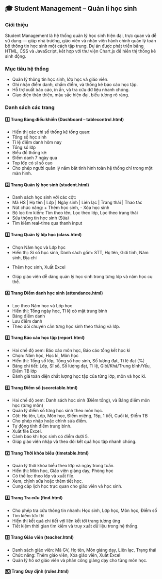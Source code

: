 ## 🎓 Student Management – Quản lí học sinh
### Giới thiệu
Student Management là hệ thống quản lý học sinh hiện đại, trực quan và dễ sử dụng — giúp nhà trường, giáo viên và nhân viên hành chính quản lý toàn bộ thông tin học sinh một cách tập trung.
Dự án được phát triển bằng HTML, CSS và JavaScript, kết hợp với thư viện Chart.js để hiển thị thống kê sinh động.

### Mục tiêu hệ thống
- Quản lý thông tin học sinh, lớp học và giáo viên.
- Ghi nhận điểm danh, chấm điểm, và thống kê báo cáo học tập.
- Hỗ trợ xuất báo cáo, in ấn, và tra cứu dữ liệu nhanh chóng.
- Giao diện thân thiện, màu sắc hiện đại, biểu tượng rõ ràng.

### Danh sách các trang
#### 1️⃣ Trang Bảng điều khiển (Dashboard – tablecontrol.html)
- Hiển thị các chỉ số thống kê tổng quan:
- Tổng số học sinh
- Tỉ lệ điểm danh hôm nay
- Tổng số lớp
- Biểu đồ thống kê:
- Điểm danh 7 ngày qua
- Top lớp có sĩ số cao
- Cho phép người quản lý nắm bắt tình hình toàn hệ thống chỉ trong một màn hình.

#### 2️⃣ Trang Quản lý học sinh (student.html)
- Danh sách học sinh với các cột:
- Mã HS | Họ tên | Lớp | Ngày sinh | Liên lạc | Trạng thái | Thao tác
- Nút chức năng: + Thêm học sinh, - Xóa học sinh
- Bộ lọc tìm kiếm: Tìm theo tên, Lọc theo lớp, Lọc theo trạng thái
- Sửa thông tin học sinh (Sửa)
- Tìm kiếm real-time qua thanh input

#### 3️⃣ Trang Quản lý lớp học (class.html)
- Chọn Năm học và Lớp học
- Hiển thị: Sĩ số học sinh, Danh sách gồm: STT, Họ tên, Giới tính, Năm sinh, Địa chỉ
+ Thêm học sinh, Xuất Excel
- Giúp giáo viên dễ dàng quản lý học sinh trong từng lớp và năm học cụ thể.

#### 4️⃣ Trang Điểm danh học sinh (attendance.html)
- Lọc theo Năm học và Lớp học
- Hiển thị: Tổng ngày học, Tỉ lệ có mặt trung bình
- Bảng điểm danh
- Lưu điểm danh
- Theo dõi chuyên cần từng học sinh theo tháng và lớp.

#### 5️⃣ Trang Báo cáo học tập (report.html)
- Hai chế độ xem: Báo cáo môn học,  Báo cáo tổng kết học kì
- Chọn: Năm học, Học kì, Môn học
- Hiển thị: Tổng số lớp, Tổng số học sinh, Số lượng đạt, Tỉ lệ đạt (%)
- Bảng chi tiết: Lớp, Sĩ số, Số lượng đạt, Tỉ lệ, Giỏi/Khá/Trung bình/Yếu, Điểm TB lớp
-  Đánh giá toàn diện chất lượng học tập của từng lớp, môn và học kì.

#### 6️⃣ Trang Điểm số (scoretable.html)
- Hai chế độ xem: Danh sách học sinh (Điểm tổng), và Bảng điểm môn học (từng môn)
- Quản lý điểm số từng học sinh theo môn học.
- Cột: Họ tên, Lớp, Môn học, Điểm miệng, 15p, 1 tiết, Cuối kì, Điểm TB
- Cho phép nhập hoặc chỉnh sửa điểm.
- Tự động tính điểm trung bình.
- Xuất file Excel.
- Cảnh báo khi học sinh có điểm dưới 5.
- Giúp giáo viên nhập và theo dõi kết quả học tập nhanh chóng.

#### 7️⃣ Trang Thời khóa biểu (timetable.html)
- Quản lý thời khóa biểu theo lớp và ngày trong tuần.
- Hiển thị: Môn học, Giáo viên giảng dạy, Phòng học
- Có thể lọc theo lớp và xuất file.
- Xem, chỉnh sửa hoặc thêm tiết học.
- Cung cấp lịch học trực quan cho giáo viên và học sinh.

#### 8️⃣ Trang Tra cứu (find.html)
- Cho phép tra cứu thông tin nhanh: Học sinh, Lớp học, Môn học, Điểm số
- Tìm kiếm tức thì
- Hiển thị kết quả chi tiết với liên kết tới trang tương ứng 
- Tiết kiệm thời gian tìm kiếm và truy xuất dữ liệu trong hệ thống.

#### 9️⃣ Trang Giáo viên (teacher.html)
- Danh sách giáo viên: Mã GV, Họ tên, Môn giảng dạy, Liên lạc, Trạng thái
- Chức năng: Thêm giáo viên, Xóa giáo viên, Xuất Excel
- Quản lý hồ sơ giáo viên và phân công giảng dạy cho từng môn học.

#### 🔟 Trang Quy định (rules.html)
